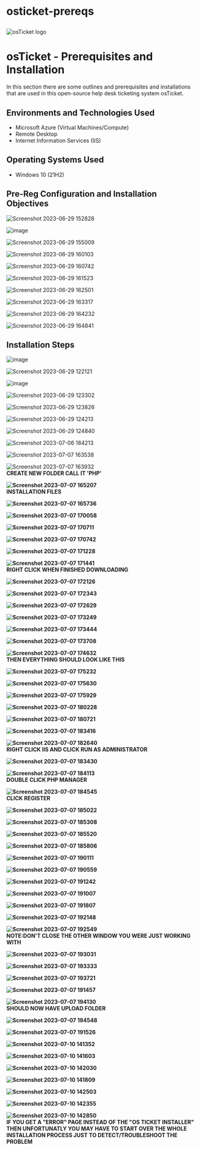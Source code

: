 # osticket-prereqs<p align="center">
<img src="https://i.imgur.com/Clzj7Xs.png" alt="osTicket logo"/>


<h1>osTicket - Prerequisites and Installation</h1>
In this section there are some outlines and prerequisites and installations that are used in this open-source help desk ticketing system osTicket.<br />




<h2>Environments and Technologies Used</h2>

- Microsoft Azure (Virtual Machines/Compute)
- Remote Desktop
- Internet Information Services (IIS)

<h2>Operating Systems Used </h2>

- Windows 10</b> (21H2)

<h2>Pre-Reg Configuration and Installation Objectives</h2>

![Screenshot 2023-06-29 152828](https://github.com/Tcoursecareers23/osticket-prereqs/assets/138035327/8ce4b1eb-8fcd-44e8-8f82-f16ced3cd7a6)

![image](https://github.com/Tcoursecareers23/osticket-prereqs/assets/138035327/517239c1-cda7-4bd3-9653-d5dba31913b8)

![Screenshot 2023-06-29 155009](https://github.com/Tcoursecareers23/osticket-prereqs/assets/138035327/fa537e64-33ef-469b-bce0-3abb4dd2e15d)

![Screenshot 2023-06-29 160103](https://github.com/Tcoursecareers23/osticket-prereqs/assets/138035327/4dbbf9bb-3aae-4300-8e1c-b1fae3f17c11)

![Screenshot 2023-06-29 160742](https://github.com/Tcoursecareers23/osticket-prereqs/assets/138035327/d32d3468-0730-4a83-8054-52810ca32aed)

![Screenshot 2023-06-29 161523](https://github.com/Tcoursecareers23/osticket-prereqs/assets/138035327/e2126641-392f-4f59-b24d-78351ae281b9)

![Screenshot 2023-06-29 162501](https://github.com/Tcoursecareers23/osticket-prereqs/assets/138035327/2a3f1a34-78c8-432a-985f-1ca76e2aad49)

![Screenshot 2023-06-29 163317](https://github.com/Tcoursecareers23/osticket-prereqs/assets/138035327/907ae18b-bb72-47a4-8b2e-9778f3bb61b4)

![Screenshot 2023-06-29 164232](https://github.com/Tcoursecareers23/osticket-prereqs/assets/138035327/23141b21-5702-4954-86ab-56475a3da593)

![Screenshot 2023-06-29 164841](https://github.com/Tcoursecareers23/osticket-prereqs/assets/138035327/d7e35618-0141-43be-8dd7-3048aa1ecfa0)


<h2>Installation Steps</h2>

![image](https://github.com/Tcoursecareers23/osticket-prereqs/assets/138035327/ac62c421-e09c-42d4-82bf-2fce27a26e66)



![Screenshot 2023-06-29 122121](https://github.com/Tcoursecareers23/osticket-prereqs/assets/138035327/d203e63c-516f-4df1-ab8b-81fae669274c)


![image](https://github.com/Tcoursecareers23/osticket-prereqs/assets/138035327/9f13c202-3b0c-483f-be9f-2568364b2e72)

![Screenshot 2023-06-29 123302](https://github.com/Tcoursecareers23/osticket-prereqs/assets/138035327/c631fc52-3cb2-47dd-acdd-5b2f77dc8ea6)


![Screenshot 2023-06-29 123826](https://github.com/Tcoursecareers23/osticket-prereqs/assets/138035327/3893b099-3433-4736-934e-a712e32b0065)


![Screenshot 2023-06-29 124213](https://github.com/Tcoursecareers23/osticket-prereqs/assets/138035327/ef660625-de08-4e67-b213-07c31059bc5c)


![Screenshot 2023-06-29 124840](https://github.com/Tcoursecareers23/osticket-prereqs/assets/138035327/2dfa40e7-bfd6-4d77-83c1-334fad046f7d)

![Screenshot 2023-07-06 184213](https://github.com/Tcoursecareers23/osticket-prereqs/assets/138035327/aa7e06fe-cbae-48d1-94d2-c17a79d6d7bd)

![Screenshot 2023-07-07 163538](https://github.com/Tcoursecareers23/osticket-prereqs/assets/138035327/c84c3cd3-df46-412a-8bff-689d3eabc750)

![Screenshot 2023-07-07 163932](https://github.com/Tcoursecareers23/osticket-prereqs/assets/138035327/784871b5-73a6-413f-8513-33c05015926b)
<br /><b/>CREATE NEW FOLDER CALL IT 'PHP'

![Screenshot 2023-07-07 165207](https://github.com/Tcoursecareers23/osticket-prereqs/assets/138035327/c4ab1d2b-bf11-4cb0-9607-934c88c532e0)
<br /><b/>INSTALLATION FILES

![Screenshot 2023-07-07 165736](https://github.com/Tcoursecareers23/osticket-prereqs/assets/138035327/419087f6-fbfa-4e23-b7a0-480bc7f5077f)

![Screenshot 2023-07-07 170058](https://github.com/Tcoursecareers23/osticket-prereqs/assets/138035327/b753342f-d2bb-4e1d-95a6-cbf412f0eab7)

![Screenshot 2023-07-07 170711](https://github.com/Tcoursecareers23/osticket-prereqs/assets/138035327/fdcf6f20-1f82-4d9a-8b0e-f0fee9688241)

![Screenshot 2023-07-07 170742](https://github.com/Tcoursecareers23/osticket-prereqs/assets/138035327/27c9f875-1cb8-4ccf-a58d-1be383536215)

![Screenshot 2023-07-07 171228](https://github.com/Tcoursecareers23/osticket-prereqs/assets/138035327/cbc15f8e-bb24-4b9a-a14c-e6907ef6c7e9)

![Screenshot 2023-07-07 171441](https://github.com/Tcoursecareers23/osticket-prereqs/assets/138035327/9a4cdd9c-6345-4d40-a415-da4ce70b573b)
<br/><b/>RIGHT CLICK WHEN FINISHED DOWNLOADING

![Screenshot 2023-07-07 172126](https://github.com/Tcoursecareers23/osticket-prereqs/assets/138035327/a5610a85-3e5c-459a-bace-31f62b3239fa)

![Screenshot 2023-07-07 172343](https://github.com/Tcoursecareers23/osticket-prereqs/assets/138035327/974b19e7-0ddd-4bda-b00f-a3fe924cc3a5)

![Screenshot 2023-07-07 172629](https://github.com/Tcoursecareers23/osticket-prereqs/assets/138035327/419c292d-8c09-4b7b-8975-c6fd3830bce5)

![Screenshot 2023-07-07 173249](https://github.com/Tcoursecareers23/osticket-prereqs/assets/138035327/9a7ceadc-bf9d-4378-860c-f1d85df32c4f)

![Screenshot 2023-07-07 173444](https://github.com/Tcoursecareers23/osticket-prereqs/assets/138035327/42eaf042-10bc-4e65-8cb9-9ffb1e28072f)

![Screenshot 2023-07-07 173708](https://github.com/Tcoursecareers23/osticket-prereqs/assets/138035327/122e87e6-696d-4faf-b100-0cd851cb43fa)

![Screenshot 2023-07-07 174632](https://github.com/Tcoursecareers23/osticket-prereqs/assets/138035327/f75d2649-1fd0-4c86-8c89-ae15b1685a22)
<br /><b/>THEN EVERYTHING SHOULD LOOK LIKE THIS

![Screenshot 2023-07-07 175232](https://github.com/Tcoursecareers23/osticket-prereqs/assets/138035327/2504462a-baec-4de2-ba34-ab257a5f4c4a)

![Screenshot 2023-07-07 175630](https://github.com/Tcoursecareers23/osticket-prereqs/assets/138035327/bb2ea8ac-cac9-408e-8c60-8e8ab661f346)

![Screenshot 2023-07-07 175929](https://github.com/Tcoursecareers23/osticket-prereqs/assets/138035327/c492254d-df2f-47e3-a9b6-6cc8cf54801b)

![Screenshot 2023-07-07 180228](https://github.com/Tcoursecareers23/osticket-prereqs/assets/138035327/31abadcf-9e5a-4397-aa59-fd8c7a97cb7c)

![Screenshot 2023-07-07 180721](https://github.com/Tcoursecareers23/osticket-prereqs/assets/138035327/0aa4059f-b3a6-404d-a56b-1b9e48bd0164)

![Screenshot 2023-07-07 183416](https://github.com/Tcoursecareers23/osticket-prereqs/assets/138035327/d7705757-93a0-4aff-8ec6-ec91a1b5577b)

![Screenshot 2023-07-07 182640](https://github.com/Tcoursecareers23/osticket-prereqs/assets/138035327/c5adf9ab-0fd4-48ee-a2cc-c71f5615d4b5)
<br /><b/>RIGHT CLICK IIS AND  CLICK RUN AS ADMINISTRATOR

![Screenshot 2023-07-07 183430](https://github.com/Tcoursecareers23/osticket-prereqs/assets/138035327/e0cccfda-def2-4fdb-89dd-3c7df56d6226)

![Screenshot 2023-07-07 184113](https://github.com/Tcoursecareers23/osticket-prereqs/assets/138035327/fafa467e-4f55-47bc-96a1-9ee725872cc7)
<br/><b/>DOUBLE CLICK PHP MANAGER

![Screenshot 2023-07-07 184545](https://github.com/Tcoursecareers23/osticket-prereqs/assets/138035327/54557635-02c7-4075-b7d5-c8d6af649279)
<br /><b/>CLICK REGISTER

![Screenshot 2023-07-07 185022](https://github.com/Tcoursecareers23/osticket-prereqs/assets/138035327/de4afa26-94c5-4e9a-913b-d321f9f5b3e6)

![Screenshot 2023-07-07 185308](https://github.com/Tcoursecareers23/osticket-prereqs/assets/138035327/fb03629b-9807-40c6-bd2d-ec1d431c5b22)

![Screenshot 2023-07-07 185520](https://github.com/Tcoursecareers23/osticket-prereqs/assets/138035327/f39b4865-130d-4b62-a91e-f7e6f654c330)

![Screenshot 2023-07-07 185806](https://github.com/Tcoursecareers23/osticket-prereqs/assets/138035327/f82da8e2-1597-46a1-8392-2a71d5891782)

![Screenshot 2023-07-07 190111](https://github.com/Tcoursecareers23/osticket-prereqs/assets/138035327/602c4e9a-9076-4cd5-b4a3-ee9c786d8c61)

![Screenshot 2023-07-07 190559](https://github.com/Tcoursecareers23/osticket-prereqs/assets/138035327/efffb022-160f-4ee4-a7c5-2476e80b4451)

![Screenshot 2023-07-07 191242](https://github.com/Tcoursecareers23/osticket-prereqs/assets/138035327/baeec129-190f-4bf3-b2d8-250e7663fc4b)

![Screenshot 2023-07-07 191007](https://github.com/Tcoursecareers23/osticket-prereqs/assets/138035327/574d93ac-dd9c-439f-ad8a-ba8fb43dae6e)

![Screenshot 2023-07-07 191807](https://github.com/Tcoursecareers23/osticket-prereqs/assets/138035327/a7cd5da9-db01-47df-99e7-4a57df8aa5b2)

![Screenshot 2023-07-07 192148](https://github.com/Tcoursecareers23/osticket-prereqs/assets/138035327/7a7da140-d616-4dd6-96d7-bf2f674ef31d)

![Screenshot 2023-07-07 192549](https://github.com/Tcoursecareers23/osticket-prereqs/assets/138035327/1b40dade-1bca-4416-b0ce-89f6cf4d43e1)
<br /><b/>NOTE:DON'T CLOSE THE OTHER WINDOW YOU WERE JUST WORKING WITH

![Screenshot 2023-07-07 193031](https://github.com/Tcoursecareers23/osticket-prereqs/assets/138035327/0e35f660-8021-4837-9bff-be8876a20ca0)

![Screenshot 2023-07-07 193333](https://github.com/Tcoursecareers23/osticket-prereqs/assets/138035327/856cfbf5-3b5c-42ad-a027-7af41875ac7f)

![Screenshot 2023-07-07 193721](https://github.com/Tcoursecareers23/osticket-prereqs/assets/138035327/890b2aad-1e2e-4577-8820-f88f93f14d90)

![Screenshot 2023-07-07 191457](https://github.com/Tcoursecareers23/osticket-prereqs/assets/138035327/2097fdff-cd2b-4b1d-97dd-f4ee3ca06021)

![Screenshot 2023-07-07 194130](https://github.com/Tcoursecareers23/osticket-prereqs/assets/138035327/7cd375cd-3d7c-49e7-b829-a741e33d6339)
<br /><b/>SHOULD NOW HAVE UPLOAD FOLDER

![Screenshot 2023-07-07 194548](https://github.com/Tcoursecareers23/osticket-prereqs/assets/138035327/8698d757-3806-47fb-b24c-b4a0b2af7726)

![Screenshot 2023-07-07 191526](https://github.com/Tcoursecareers23/osticket-prereqs/assets/138035327/678c9050-720b-4764-bd8d-20202f08f6c9)

![Screenshot 2023-07-10 141352](https://github.com/Tcoursecareers23/osticket-prereqs/assets/138035327/ea4658b8-e8ed-4958-a336-9dc7cce774e9)

![Screenshot 2023-07-10 141603](https://github.com/Tcoursecareers23/osticket-prereqs/assets/138035327/367454ff-d8c3-4e1d-85c8-9117cf35b54b)

![Screenshot 2023-07-10 142030](https://github.com/Tcoursecareers23/osticket-prereqs/assets/138035327/1275374a-8b4f-41f8-ad44-08d0daf1d335)

![Screenshot 2023-07-10 141809](https://github.com/Tcoursecareers23/osticket-prereqs/assets/138035327/c3d608b5-c085-4722-a8e4-429cdcad1a3c)

![Screenshot 2023-07-10 142503](https://github.com/Tcoursecareers23/osticket-prereqs/assets/138035327/51b33327-0e2d-4cbc-b0d8-2a7b02b7fa2e)

![Screenshot 2023-07-10 142355](https://github.com/Tcoursecareers23/osticket-prereqs/assets/138035327/7cf0b573-1c0a-40b8-ad5a-159959df0153)

![Screenshot 2023-07-10 142850](https://github.com/Tcoursecareers23/osticket-prereqs/assets/138035327/bba9e9b0-df75-4be4-8186-0d75987b2480)
<br /><b/>IF YOU GET A "ERROR" PAGE INSTEAD OF THE "OS TICKET INSTALLER" THEN UNFORTUNATLY YOU MAY HAVE TO START OVER THE WHOLE INSTALLATION PROCESS JUST TO DETECT/TROUBLESHOOT THE PROBLEM



























